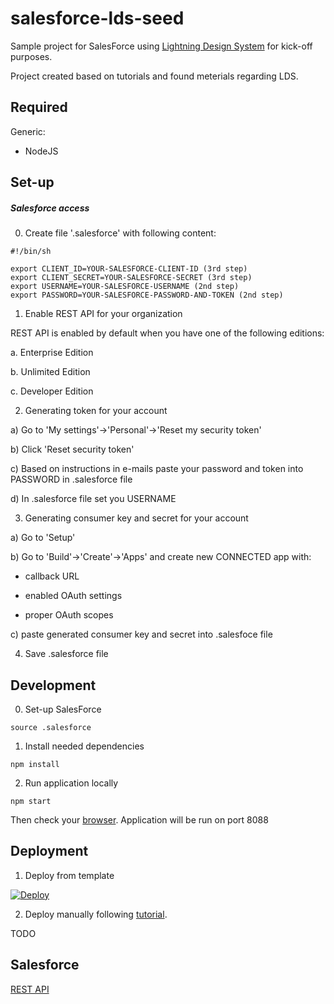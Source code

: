 # salesforce-lds-seed

Sample project for SalesForce using [Lightning Design System](https://www.lightningdesignsystem.com) for kick-off purposes.

Project created based on tutorials and found meterials regarding LDS.

## Required

Generic:

* NodeJS

## Set-up

##### Salesforce access

0) Create file '.salesforce' with following content:

```shell
#!/bin/sh

export CLIENT_ID=YOUR-SALESFORCE-CLIENT-ID (3rd step)
export CLIENT_SECRET=YOUR-SALESFORCE-SECRET (3rd step)
export USERNAME=YOUR-SALESFORCE-USERNAME (2nd step)
export PASSWORD=YOUR-SALESFORCE-PASSWORD-AND-TOKEN (2nd step)
```

1) Enable REST API for your organization

REST API is enabled by default when you have one of the following editions:

a. Enterprise Edition

b. Unlimited Edition

c. Developer Edition

2) Generating token for your account

a) Go to 'My settings'->'Personal'->'Reset my security token'

b) Click 'Reset security token'

c) Based on instructions in e-mails paste your password and token into PASSWORD in .salesforce file

d) In .salesforce file set you USERNAME

3) Generating consumer key and secret for your account

a) Go to 'Setup'

b) Go to 'Build'->'Create'->'Apps' and create new CONNECTED app with:

* callback URL

* enabled OAuth settings

* proper OAuth scopes

c) paste generated consumer key and secret into .salesfoce file

4) Save .salesforce file

## Development

0) Set-up SalesForce

```shell
source .salesforce

```

1) Install needed dependencies

```shell
npm install
```

2) Run application locally

```shell
npm start
```

Then check your [browser](http://localhost:8088). Application will be run on port 8088


## Deployment

1) Deploy from template

[![Deploy](https://www.herokucdn.com/deploy/button.png)](https://heroku.com/deploy?template=https://github.com/m-wrona/salesforce-lds-seed)

2) Deploy manually following [tutorial](https://devcenter.heroku.com/articles/getting-started-with-nodejs#introduction).

TODO

## Salesforce

[REST API](http://www.salesforce.com/us/developer/docs/api_rest/api_rest.pdf)